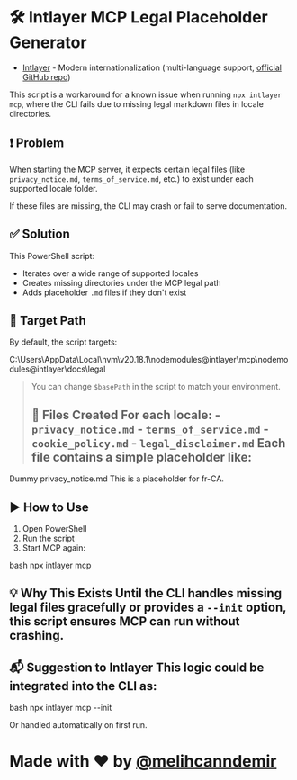# 🛠️ Intlayer MCP Legal Placeholder Generator


- [Intlayer](https://github.com/aymericzip/intlayer) - Modern internationalization (multi-language support, [official GitHub repo](https://github.com/aymericzip/intlayer))

This script is a workaround for a known issue when running `npx intlayer mcp`, where the CLI fails due to missing legal markdown files in locale directories.

## ❗ Problem

When starting the MCP server, it expects certain legal files (like `privacy_notice.md`, `terms_of_service.md`, etc.) to exist under each supported locale folder.

If these files are missing, the CLI may crash or fail to serve documentation.

## ✅ Solution

This PowerShell script:

- Iterates over a wide range of supported locales
- Creates missing directories under the MCP legal path
- Adds placeholder `.md` files if they don't exist

## 📂 Target Path

By default, the script targets:

C:\Users<your-user>\AppData\Local\nvm\v20.18.1\nodemodules@intlayer\mcp\nodemodules@intlayer\docs\legal

> You can change `$basePath` in the script to match your environment.
>
> ## 📄 Files Created For each locale: - `privacy_notice.md` - `terms_of_service.md` - `cookie_policy.md` - `legal_disclaimer.md` Each file contains a simple placeholder like:

Dummy privacy_notice.md
This is a placeholder for fr-CA.

## ▶️ How to Use 

1. Open PowerShell
2. Run the script
3. Start MCP again:

bash npx intlayer mcp

## 💡 Why This Exists Until the CLI handles missing legal files gracefully or provides a `--init` option, this script ensures MCP can run without crashing. 

## 📬 Suggestion to Intlayer This logic could be integrated into the CLI as:
bash npx intlayer mcp --init

Or handled automatically on first run. 

# Made with ❤️ by [@melihcanndemir](https://github.com/melihcanndemir)
